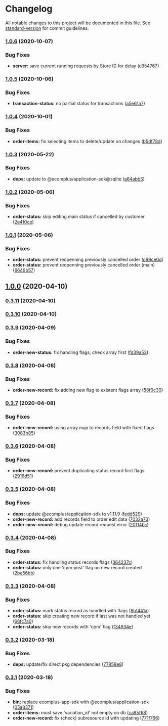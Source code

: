 # Changelog

All notable changes to this project will be documented in this file. See [standard-version](https://github.com/conventional-changelog/standard-version) for commit guidelines.

### [1.0.6](https://github.com/ecomplus/procedures/compare/v1.0.5...v1.0.6) (2020-10-07)


### Bug Fixes

* **server:** save current running requests by Store ID for delay ([c954767](https://github.com/ecomplus/procedures/commit/c954767e89c9b73f9afb28df0ffd366c545b215e))

### [1.0.5](https://github.com/ecomplus/procedures/compare/v1.0.4...v1.0.5) (2020-10-06)


### Bug Fixes

* **transaction-status:** no partial status for transactions ([a5e61a7](https://github.com/ecomplus/procedures/commit/a5e61a7ab09f0dcc0fc4e72b488eeec11d8334bf))

### [1.0.4](https://github.com/ecomplus/procedures/compare/v1.0.3...v1.0.4) (2020-10-01)


### Bug Fixes

* **order-items:** fix selecting items to delete/update on changes ([b5df78d](https://github.com/ecomplus/procedures/commit/b5df78d80b6a7e1c6f209488c5d50a4876ba2bf2))

### [1.0.3](https://github.com/ecomplus/procedures/compare/v1.0.2...v1.0.3) (2020-05-22)


### Bug Fixes

* **deps:** update to @ecomplus/application-sdk@sqlite ([a64abb5](https://github.com/ecomplus/procedures/commit/a64abb5290db938735057a104e3a65d6919731c2))

### [1.0.2](https://github.com/ecomplus/procedures/compare/v1.0.1...v1.0.2) (2020-05-06)


### Bug Fixes

* **order-status:** skip editing main status if cancelled by customer ([2e4f0ce](https://github.com/ecomplus/procedures/commit/2e4f0cee4951238619d85d909ec0d941f9048b6b))

### [1.0.1](https://github.com/ecomplus/procedures/compare/v1.0.0...v1.0.1) (2020-05-06)


### Bug Fixes

* **order-status:** prevent reopenning previously cancelled order ([c99ce0d](https://github.com/ecomplus/procedures/commit/c99ce0df8c9d084fc00923eb0b8ca63d3d0be1ea))
* **order-status:** prevent reopenning previously cancelled order (main) ([6649b57](https://github.com/ecomplus/procedures/commit/6649b570f5bb5f27d3ff5ef1a7d7f1c400fcd788))

## [1.0.0](https://github.com/ecomplus/procedures/compare/v0.3.11...v1.0.0) (2020-04-10)

### [0.3.11](https://github.com/ecomplus/procedures/compare/v0.3.10...v0.3.11) (2020-04-10)

### [0.3.10](https://github.com/ecomplus/procedures/compare/v0.3.9...v0.3.10) (2020-04-10)

### [0.3.9](https://github.com/ecomplus/procedures/compare/v0.3.8...v0.3.9) (2020-04-09)


### Bug Fixes

* **order-new-status:** fix handling flags, check array first ([fd39a53](https://github.com/ecomplus/procedures/commit/fd39a5306e36958ae2ccdb6a42a7d1be55041b0f))

### [0.3.8](https://github.com/ecomplus/procedures/compare/v0.3.7...v0.3.8) (2020-04-08)


### Bug Fixes

* **order-new-record:** fix adding new flag to existent flags array ([58f0c30](https://github.com/ecomplus/procedures/commit/58f0c30d0d687d385bbe29bd72a35ac935b6ad7c))

### [0.3.7](https://github.com/ecomplus/procedures/compare/v0.3.6...v0.3.7) (2020-04-08)


### Bug Fixes

* **order-new-record:** using array map to records field with fixed flags ([3083b85](https://github.com/ecomplus/procedures/commit/3083b8557faa70c8626b06cf29f862c24c99f5d0))

### [0.3.6](https://github.com/ecomplus/procedures/compare/v0.3.5...v0.3.6) (2020-04-08)


### Bug Fixes

* **order-new-record:** prevent duplicating status record first flags ([2916d51](https://github.com/ecomplus/procedures/commit/2916d51e6e3d9dc7574386c300830f4b487d0993))

### [0.3.5](https://github.com/ecomplus/procedures/compare/v0.3.4...v0.3.5) (2020-04-08)


### Bug Fixes

* **deps:** update @ecomplus/application-sdk to v1.11.9 ([fedd529](https://github.com/ecomplus/procedures/commit/fedd529e7c44d273c0e1bbe3af5f1d533b76693a))
* **order-new-record:** add records field to order edit data ([7032a73](https://github.com/ecomplus/procedures/commit/7032a732bf18821912b1300eb6104ac2cbbc949b))
* **order-new-record:** debug update record request error ([20114bc](https://github.com/ecomplus/procedures/commit/20114bcab8ecf9b62dd2f49b0ff7785afde3e9b1))

### [0.3.4](https://github.com/ecomplus/procedures/compare/v0.3.3...v0.3.4) (2020-04-08)


### Bug Fixes

* **order-status:** fix handling status records flags ([364237c](https://github.com/ecomplus/procedures/commit/364237cf765bbfb7d6c4a36e513fed1c844d89f8))
* **order-status:** only one 'cpm:post' flag on new record created ([2be56bb](https://github.com/ecomplus/procedures/commit/2be56bb165a7184e821ff972a8114f9c59852772))

### [0.3.3](https://github.com/ecomplus/procedures/compare/v0.3.2...v0.3.3) (2020-04-08)


### Bug Fixes

* **order-status:** mark status record as handled with flags ([8bf441a](https://github.com/ecomplus/procedures/commit/8bf441a43177db55d91f45b2ed1ec8880d24cf02))
* **order-status:** skip creating new record if last was not handled yet ([66fc7a0](https://github.com/ecomplus/procedures/commit/66fc7a02f88949b6dcee8743603b8e22f491cd27))
* **order-status:** skip new records with 'cpm' flag ([f34934e](https://github.com/ecomplus/procedures/commit/f34934e15355b8f6e574baa63819dc797d8c41e5))

### [0.3.2](https://github.com/ecomplus/procedures/compare/v0.3.1...v0.3.2) (2020-03-18)


### Bug Fixes

* **deps:** update/fix direct pkg dependencies ([77858e8](https://github.com/ecomplus/procedures/commit/77858e840596914618d79b10e6375575226d5d25))

### [0.3.1](https://github.com/ecomplus/procedures/compare/v0.3.0...v0.3.1) (2020-03-18)


### Bug Fixes

* **bin:** replace ecomplus-app-sdk with @ecomplus/application-sdk ([05a8371](https://github.com/ecomplus/procedures/commit/05a8371ef806b6ed64ed9541cdd671c1a2762e1e))
* **order-items:** must save 'variation_id' not empty on db ([ca85f68](https://github.com/ecomplus/procedures/commit/ca85f6833737b4db37444ca7517728e33d6e2c20))
* **order-new-record:** fix (check) subresource id with updating ([771f766](https://github.com/ecomplus/procedures/commit/771f7662fb9191aba353b76f630efd3a8ce98555))
